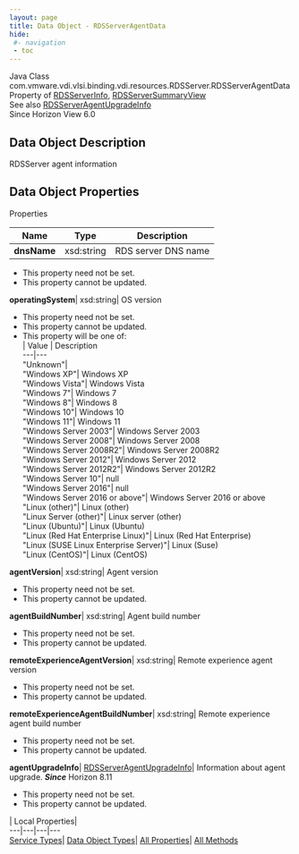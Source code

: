 ```yaml
---
layout: page
title: Data Object - RDSServerAgentData
hide:
 #- navigation
 - toc
---
```






Java Class
    com.vmware.vdi.vlsi.binding.vdi.resources.RDSServer.RDSServerAgentData  
Property of
     [RDSServerInfo](vdi.resources.RDSServer.RDSServerInfo.md#field_detail), [RDSServerSummaryView](vdi.resources.RDSServer.RDSServerSummaryView.md#field_detail)  
See also
     [RDSServerAgentUpgradeInfo](vdi.resources.RDSServer.AgentUpgradeInfo.md)  
Since 
    Horizon View 6.0

## Data Object Description 

RDSServer agent information 

## Data Object Properties

Properties

Name |  Type |  Description   
---|---|---  
**dnsName**|  xsd:string|  RDS server DNS name   


 * This property need not be set.
 * This property cannot be updated.

  
**operatingSystem**|  xsd:string|  OS version   


 * This property need not be set.
 * This property cannot be updated.
  * This property will be one of:  
|  Value |  Description   
---|---  
"Unknown"|   
"Windows XP"| Windows XP  
"Windows Vista"| Windows Vista  
"Windows 7"| Windows 7  
"Windows 8"| Windows 8  
"Windows 10"| Windows 10  
"Windows 11"| Windows 11  
"Windows Server 2003"| Windows Server 2003  
"Windows Server 2008"| Windows Server 2008  
"Windows Server 2008R2"| Windows Server 2008R2  
"Windows Server 2012"| Windows Server 2012  
"Windows Server 2012R2"| Windows Server 2012R2  
"Windows Server 10"| null  
"Windows Server 2016"| null  
"Windows Server 2016 or above"| Windows Server 2016 or above  
"Linux (other)"| Linux (other)  
"Linux Server (other)"| Linux server (other)  
"Linux (Ubuntu)"| Linux (Ubuntu)  
"Linux (Red Hat Enterprise Linux)"| Linux (Red Hat Enterprise)  
"Linux (SUSE Linux Enterprise Server)"| Linux (Suse)  
"Linux (CentOS)"| Linux (CentOS)  

  
**agentVersion**|  xsd:string|  Agent version   


 * This property need not be set.
 * This property cannot be updated.

  
**agentBuildNumber**|  xsd:string|  Agent build number   


 * This property need not be set.
 * This property cannot be updated.

  
**remoteExperienceAgentVersion**|  xsd:string|  Remote experience agent version   


 * This property need not be set.
 * This property cannot be updated.

  
**remoteExperienceAgentBuildNumber**|  xsd:string|  Remote experience agent build number   


 * This property need not be set.
 * This property cannot be updated.

  
**agentUpgradeInfo**| [RDSServerAgentUpgradeInfo](vdi.resources.RDSServer.AgentUpgradeInfo.md)|  Information about agent upgrade.  **_Since_** Horizon 8.11  


 * This property need not be set.
 * This property cannot be updated.

  
  
  
 | Local Properties|   
---|---|---|---  
[Service Types](index-mo_types.md)| [Data Object Types](index-do_types.md)| [All Properties](index-properties.md)| [All Methods](index-methods.md)  
  
  

